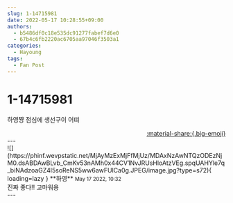 ```yaml
---
slug: 1-14715981
date: 2022-05-17 10:28:55+09:00
authors:
  - b5486df0c18e535dc91277fabef7d6e0
  - 67b4c6fb2220ac6705aa97046f3503a1
categories:
  - Hayoung
tags:
  - Fan Post
---
```


# 1-14715981

<div class="post-container" markdown="1">
<div class="content-container md-sidebar__scrollwrap" markdown="1">

하영쨩 점심에 생선구이 어뗘

</div>
</div>

<div style="text-align: right;" markdown="1">
<a href="https://weverse.io/fromis9/fanpost/1-14715981" style="text-align: right;">:material-share:{.big-emoji}</a>
</div>
---

<div class="comments-container md-sidebar__scrollwrap" markdown="1">
<div class="comment" markdown="1">
<div class='id-container' markdown="1">
![](https://phinf.wevpstatic.net/MjAyMzExMjFfMjUz/MDAxNzAwNTQzODEzNjM0.dsABDAwBLvb_CmKv53nAMh0x44CV1NvJRUsHloAtzVEg.spqUAHYle7q_biNAdzoaGZ4l5soReNS5ww6awFUlCa0g.JPEG/image.jpg?type=s72){ loading=lazy }
**<span class="artist">하영</span>** <small>May 17 2022, 10:32</small><br>
</div>
<div class='comment-body' markdown="1">
진짜 좋다!! 고마워용
</div>
</div>
</div>
---
